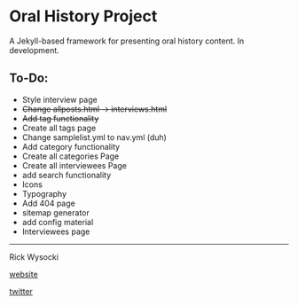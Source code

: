 # Oral History Project

A Jekyll-based framework for presenting oral history content. In development.

## To-Do:
- Style interview page
- ~~Change allposts.html -> interviews.html~~
- ~~Add tag functionality~~
- Create all tags page
- Change samplelist.yml to nav.yml (duh)
- Add category functionality
- Create all categories Page
- Create all interviewees Page
- add search functionality
- Icons
- Typography
- Add 404 page
- sitemap generator
- add config material
- Interviewees page

-------------------------
Rick Wysocki

[website](rickwysocki.com)

[twitter](twitter.com/rickwysocki)
